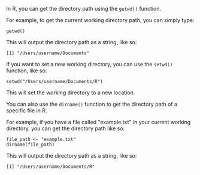 In R, you can get the directory path using the `getwd()` function. 

For example, to get the current working directory path, you can simply type:

```
getwd()
```

This will output the directory path as a string, like so:

```
[1] "/Users/username/Documents"
```

If you want to set a new working directory, you can use the `setwd()` function, like so:

```
setwd("/Users/username/Documents/R")
```

This will set the working directory to a new location. 

You can also use the `dirname()` function to get the directory path of a specific file in R. 

For example, if you have a file called "example.txt" in your current working directory, you can get the directory path like so:

```
file_path <- "example.txt"
dirname(file_path)
```

This will output the directory path as a string, like so:

```
[1] "/Users/username/Documents/R"
```